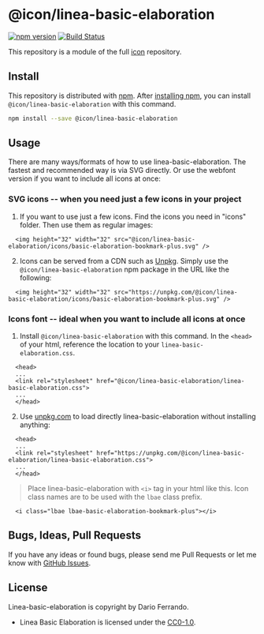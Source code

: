 # @icon/linea-basic-elaboration

[![npm version](https://img.shields.io/npm/v/@icon/linea-basic-elaboration.svg)](https://www.npmjs.org/package/@icon/linea-basic-elaboration)
[![Build Status](https://travis-ci.org/icon/icon.svg?branch=master)](https://travis-ci.org/icon/icon)

This repository is a module of the full [icon][icon] repository.

## Install

This repository is distributed with [npm]. After [installing npm][install-npm], you can install `@icon/linea-basic-elaboration` with this command.

```bash
npm install --save @icon/linea-basic-elaboration
```

## Usage

There are many ways/formats of how to use linea-basic-elaboration. The fastest and recommended way is via SVG directly. Or use the webfont version if you want to include all icons at once:

### SVG icons -- when you need just a few icons in your project

  1. If you want to use just a few icons. Find the icons you need in "icons" folder. Then use them as regular images:

```
  <img height="32" width="32" src="@icon/linea-basic-elaboration/icons/basic-elaboration-bookmark-plus.svg" />
```

  2. Icons can be served from a CDN such as [Unpkg][Unpkg]. Simply use the `@icon/linea-basic-elaboration` npm package in the URL like the following:

```
  <img height="32" width="32" src="https://unpkg.com/@icon/linea-basic-elaboration/icons/basic-elaboration-bookmark-plus.svg" />
```

### Icons font -- ideal when you want to include all icons at once

  1. Install `@icon/linea-basic-elaboration` with this command. In the `<head>` of your html, reference the location to your `linea-basic-elaboration.css`.

```
  <head>
  ...
  <link rel="stylesheet" href="@icon/linea-basic-elaboration/linea-basic-elaboration.css">
  ...
  </head>
```

  2. Use [unpkg.com][Unpkg] to load directly linea-basic-elaboration without installing anything:

```
  <head>
  ...
  <link rel="stylesheet" href="https://unpkg.com/@icon/linea-basic-elaboration/linea-basic-elaboration.css">
  ...
  </head>
```

> Place linea-basic-elaboration with `<i>` tag in your html like this. Icon class names are to be used with the `lbae` class prefix.

```
  <i class="lbae lbae-basic-elaboration-bookmark-plus"></i>
```


## Bugs, Ideas, Pull Requests

If you have any ideas or found bugs, please send me Pull Requests or let me know with [GitHub Issues][github issues].

## License

Linea-basic-elaboration is copyright by Dario Ferrando.

- Linea Basic Elaboration is licensed under the [CC0-1.0][license].

[license]: https://github.com/thecreation/icons/blob/master/modules/linea-basic-elaboration/LICENSE
[icon]: https://github.com/thecreation/icons
[npm]: https://www.npmjs.com/
[install-npm]: https://docs.npmjs.com/getting-started/installing-node
[sass]: http://sass-lang.com/
[github issues]: https://github.com/thecreation/icons/issues
[Unpkg]: https://unpkg.com
